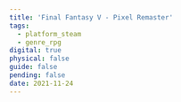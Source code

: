 ```yaml
---
title: 'Final Fantasy V - Pixel Remaster'
tags:
  - platform_steam
  - genre_rpg
digital: true
physical: false
guide: false
pending: false
date: 2021-11-24
---
```

